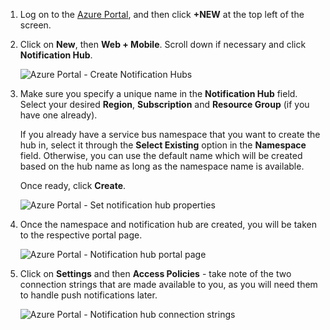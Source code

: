 

1. Log on to the [Azure Portal](https://portal.azure.com), and then click **+NEW** at the top left of the screen.
2. Click on **New**, then **Web + Mobile**. Scroll down if necessary and click **Notification Hub**.
   
      ![Azure Portal - Create Notification Hubs](./media/notification-hubs-portal-create-new-hub/notification-hubs-azure-portal-create.png)
      
3. Make sure you specify a unique name in the **Notification Hub** field. Select your desired **Region**, **Subscription** and **Resource Group** (if you have one already). 
   
    If you already have a service bus namespace that you want to create the hub in, select it through the **Select Existing** option in the **Namespace** field.  Otherwise, you can use the default name which will be created based on the hub name as long as the namespace name is available. 
   
    Once ready, click **Create**.
   
      ![Azure Portal - Set notification hub properties](./media/notification-hubs-portal-create-new-hub/notification-hubs-azure-portal-settings.png)
4. Once the namespace and notification hub are created, you will be taken to the respective portal page. 
   
      ![Azure Portal - Notification hub portal page](./media/notification-hubs-portal-create-new-hub/notification-hubs-azure-portal-page.png)
5. Click on **Settings** and then **Access Policies** - take note of the two connection strings that are made available to you, as you will need them to handle push notifications later.
   
      ![Azure Portal - Notification hub connection strings](./media/notification-hubs-portal-create-new-hub/notification-hubs-connection-strings-portal.png)

